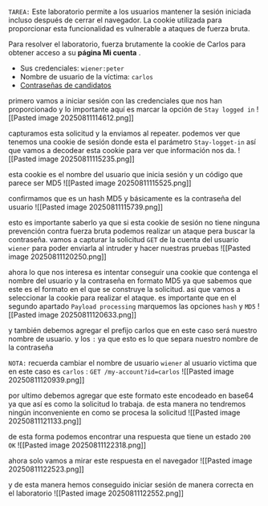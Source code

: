 `TAREA:` Este laboratorio permite a los usuarios mantener la sesión iniciada incluso después de cerrar el navegador. La cookie utilizada para proporcionar esta funcionalidad es vulnerable a ataques de fuerza bruta.

Para resolver el laboratorio, fuerza brutamente la cookie de Carlos para obtener acceso a su **página Mi cuenta** .

- Sus credenciales: `wiener:peter`
- Nombre de usuario de la víctima: `carlos`
- [Contraseñas de candidatos](https://portswigger.net/web-security/authentication/auth-lab-passwords)

primero vamos a iniciar sesión con las credenciales que nos han proporcionado y lo importante aquí es marcar la opción de `Stay logged in`
![[Pasted image 20250811114612.png]]

capturamos esta solicitud y la enviamos al repeater. podemos ver que tenemos una cookie de sesión donde esta el parámetro `Stay-logget-in` así que vamos a decodear esta cookie para ver que información nos da.
![[Pasted image 20250811115235.png]]

esta cookie es el nombre del usuario que inicia sesión y un código que parece ser MD5
![[Pasted image 20250811115525.png]]

confirmamos que es un hash MD5 y básicamente es la contraseña del usuario
![[Pasted image 20250811115739.png]]

esto es importante saberlo ya que si esta cookie de sesión no tiene ninguna prevención contra fuerza bruta podemos realizar un ataque pera buscar la contraseña. vamos a capturar la solicitud `GET` de la cuenta del usuario `wiener` para poder enviarla al intruder y hacer nuestras pruebas
![[Pasted image 20250811120250.png]]

ahora lo que nos interesa es intentar conseguir una cookie que contenga el nombre del usuario y la contraseña en formato MD5 ya que sabemos que este es el formato en el que se construye la solicitud. asi que vamos a seleccionar la cookie para realizar el ataque. es importante que en el segundo apartado `Payload processing` marquemos las opciones `hash` y `MD5` 
![[Pasted image 20250811120633.png]]

y también debemos agregar el prefijo carlos que en este caso será nuestro nombre de usuario. y los `:` ya que esto es lo que separa nuestro nombre de la contraseña

`NOTA:` recuerda cambiar el nombre de usuario `wiener` al usuario victima que en este caso es `carlos` : `GET /my-account?id=carlos` 
![[Pasted image 20250811120939.png]]

por ultimo debemos agregar que este formato este encodeado en base64 ya que así es como la solicitud lo trabaja. de esta manera no tendremos ningún inconveniente en como se procesa la solicitud 
![[Pasted image 20250811121133.png]]

de esta forma podemos encontrar una respuesta que tiene un estado `200 OK` 
![[Pasted image 20250811122318.png]]

ahora solo vamos a mirar este respuesta en el navegador
![[Pasted image 20250811122523.png]]

y de esta manera hemos conseguido iniciar sesión de manera correcta en el laboratorio
![[Pasted image 20250811122552.png]]